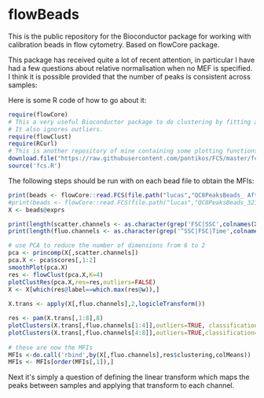 flowBeads
=========

This is the public repository for the Bioconductor package for working with calibration beads in flow cytometry.
Based on flowCore package.

This package has received quite a lot of recent attention, in particular I have had a few questions about relative normalisation when no MEF is specified.
I think it is possible provided that the number of peaks is consistent across samples:

Here is some R code of how to go about it:

```R
require(flowCore)
# This a very useful Bioconductor package to do clustering by fitting a mixture of normal distributions.
# It also ignores outliers.
require(flowClust)
require(RCurl)
# This is another repository of mine containing some plotting functions for flow data.
download.file("https://raw.githubusercontent.com/pontikos/FCS/master/fcs.R", destfile = "fcs.R", method = "curl")
source('fcs.R')
```

The following steps should be run with on each bead file to obtain the MFIs:

```R
print(beads <- flowCore::read.FCS(file.path("lucas","QC8PeaksBeads_ After Capture Beads_SAS_ARIAIII_CORDOBA_19112014.fcs")))
#print(beads <- flowCore::read.FCS(file.path("lucas","QC8PeaksBeads_32140219_SAS_ARIA_19MAR2015_19MAR2015.fcs")))
X <- beads@exprs

```

```R
print(length(scatter.channels <- as.character(grep('FSC|SSC',colnames(X1),value=TRUE))))
print(length(fluo.channels <- as.character(grep('^SSC|FSC|Time',colnames(X1),invert=T,value=T))))

# use PCA to reduce the number of dimensions from 6 to 2
pca <- princomp(X[,scatter.channels])
pca.X <- pca$scores[,1:2]
smoothPlot(pca.X)
res <- flowClust(pca.X,K=4)
plotClustRes(pca.X,res=res,outliers=FALSE)
X <- X[which(res@label==which.max(res@w)),]
 
X.trans <- apply(X[,fluo.channels],2,logicleTransform())

res <- pam(X.trans[,1:8],8)
plotClusters(X.trans[,fluo.channels[1:4]],outliers=TRUE, classification=res$clustering,chulls=FALSE) 
plotClusters(X.trans[,fluo.channels[4:8]],outliers=TRUE,classification=res$clustering,chulls=FALSE)
 
# these are now the MFIs
MFIs <-do.call('rbind',by(X[,fluo.channels],res$clustering,colMeans))
MFIs <- MFIs[order(MFIs[,1]),]
```


Next it's simply a question of defining the linear transform which maps the peaks between samples and applying that transform to each channel.





